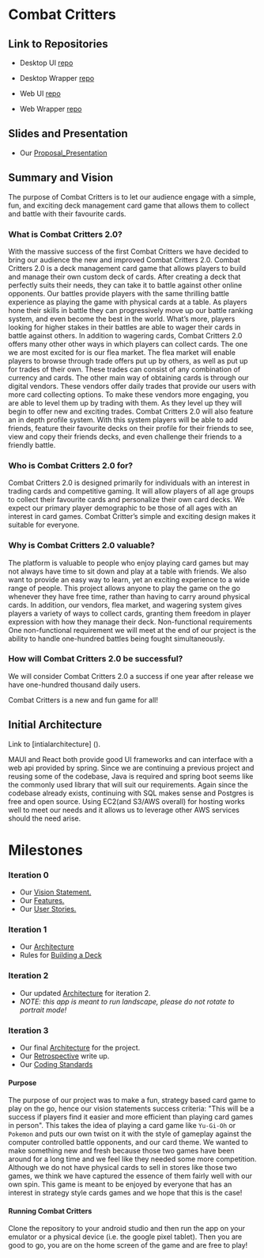 # Combat Critters

## Link to Repositories

- Desktop UI [repo](https://github.com/InternetEnemies/combatcritters-maui)
- Desktop Wrapper [repo](https://github.com/InternetEnemies/combatcritters-sharp)

- Web UI [repo](https://github.com/InternetEnemies/combatcritters-react)
- Web Wrapper [repo](https://github.com/InternetEnemies/combatcritters-ts)

## Slides and Presentation

- Our [Proposal_Presentation](https://docs.google.com/presentation/d/1ejMu4u_MBDTiwN8okK5Jnudc20xtLdkQM-5kvj9lD6E/edit#slide=id.gc6f980f91_0_42)

## Summary and Vision

The purpose of Combat Critters is to let our audience engage with a simple, fun, and exciting deck management card game that allows them to collect and battle with their favourite cards.

### What is Combat Critters 2.0?

With the massive success of the first Combat Critters we have decided to bring our audience the new and improved Combat Critters 2.0. Combat Critters 2.0 is a deck management card game that allows players to build and manage their own custom deck of cards. After creating a deck that perfectly suits their needs, they can take it to battle against other online opponents. Our battles provide players with the same thrilling battle experience as playing the game with physical cards at a table. As players hone their skills in battle they can progressively move up our battle ranking system, and even become the best in the world. What’s more, players looking for higher stakes in their battles are able to wager their cards in battle against others.
In addition to wagering cards, Combat Critters 2.0 offers many other other ways in which players can collect cards. The one we are most excited for is our flea market. The flea market will enable players to browse through trade offers put up by others, as well as put up for trades of their own. These trades can consist of any combination of currency and cards.
The other main way of obtaining cards is through our digital vendors. These vendors offer daily trades that provide our users with more card collecting options. To make these vendors more engaging, you are able to level them up by trading with them. As they level up they will begin to offer new and exciting trades.
Combat Critters 2.0 will also feature an in depth profile system. With this system players will be able to add friends, feature their favourite decks on their profile for their friends to see, view and copy their friends decks, and even challenge their friends to a friendly battle.

### Who is Combat Critters 2.0 for?

Combat Critters 2.0 is designed primarily for individuals with an interest in trading cards and competitive gaming. It will allow players of all age groups to collect their favourite cards and personalize their own card decks. We expect our primary player demographic to be those of all ages with an interest in card games. Combat Critter’s simple and exciting design makes it suitable for everyone.

### Why is Combat Critters 2.0 valuable?

The platform is valuable to people who enjoy playing card games but may not always have time to sit down and play at a table with friends. We also want to provide an easy way to learn, yet an exciting experience to a wide range of people. This project allows anyone to play the game on the go whenever they have free time, rather than having to carry around physical cards. In addition, our vendors, flea market, and wagering system gives players a variety of ways to collect cards, granting them freedom in player expression with how they manage their deck.
Non-functional requirements
One non-functional requirement we will meet at the end of our project is the ability to handle one-hundred battles being fought simultaneously.

### How will Combat Critters 2.0 be successful?

We will consider Combat Critters 2.0 a success if one year after release we have one-hundred thousand daily users.

Combat Critters is a new and fun game for all!

## Initial Architecture

Link to [intialarchitecture] ().

MAUI and React both provide good UI frameworks and can interface with a web api provided by spring. Since we are continuing a previous project and reusing some of the codebase, Java is required and spring boot seems like the commonly used library that will suit our requirements. Again since the codebase already exists, continuing with SQL makes sense and Postgres is free and open source. Using EC2(and S3/AWS overall) for hosting works well to meet our needs and it allows us to leverage other AWS services should the need arise.

# Milestones

### Iteration 0

- Our [Vision Statement.](https://code.cs.umanitoba.ca/comp3350-winter2024/internetenemies-a02-10/-/blob/dev/Documents/VISION.md?ref_type=heads)
- Our [Features.](https://code.cs.umanitoba.ca/comp3350-winter2024/internetenemies-a02-10/-/issues/?sort=label_priority&state=all&label_name%5B%5D=T%20-%20Feature&first_page_size=20#)
- Our [User Stories.](https://code.cs.umanitoba.ca/comp3350-winter2024/internetenemies-a02-10/-/issues/?sort=label_priority&state=all&label_name%5B%5D=T%20-%20Story&first_page_size=20#)

### Iteration 1

- Our [Architecture](https://code.cs.umanitoba.ca/comp3350-winter2024/internetenemies-a02-10/-/blob/dev/Documents/ARCHITECTURE.md?ref_type=heads#architecture-iteration-1)
- Rules for [Building a Deck](https://code.cs.umanitoba.ca/comp3350-winter2024/internetenemies-a02-10/-/blob/dev/Documents/Deck%20Construction%20Rules.md#deck-requirements)

### Iteration 2

- Our updated [Architecture](https://code.cs.umanitoba.ca/comp3350-winter2024/internetenemies-a02-10/-/blob/dev/Documents/ARCHITECTURE.md?ref_type=heads#architecture-iteration-2) for iteration 2.
- _NOTE: this app is meant to run landscape, please do not rotate to portrait mode!_

### Iteration 3

- Our final [Architecture](https://code.cs.umanitoba.ca/comp3350-winter2024/internetenemies-a02-10/-/blob/dev/Documents/ARCHITECTURE.md?ref_type=heads#architecture-iteration-3) for the project.
- Our [Retrospective](https://code.cs.umanitoba.ca/comp3350-winter2024/internetenemies-a02-10/-/blob/dev/Documents/RETROSPECTIVE.md?ref_type=heads#retrospectivemd-document) write up.
- Our [Coding Standards](https://code.cs.umanitoba.ca/comp3350-winter2024/internetenemies-a02-10/-/blob/dev/Documents/coding%20standard.md?ref_type=heads#coding-standards)

#### Purpose

The purpose of our project was to make a fun, strategy based card game to play on the go, hence our vision statements success criteria: "This will be a success if players find it easier and more efficient than playing card games in person". This takes the idea of playing a card game like `Yu-Gi-Oh` or `Pokemon` and puts our own twist on it with the style of gameplay against the computer controlled battle opponents, and our card theme. We wanted to make something new and fresh because those two games have been around for a long time and we feel like they needed some more competition. Although we do not have physical cards to sell in stores like those two games, we think we have captured the essence of them fairly well with our own spin. This game is meant to be enjoyed by everyone that has an interest in strategy style cards games and we hope that this is the case!

#### Running Combat Critters

Clone the repository to your android studio and then run the app on your emulator or a physical device (i.e. the google pixel tablet). Then you are good to go, you are on the home screen of the game and are free to play!
